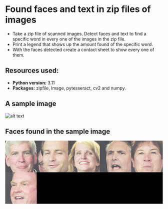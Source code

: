 #  Found faces and text in zip files of images

* Take a zip file of scanned images. Detect faces and text to find a specific word in every one of the images in the zip file.
* Print a legend that shows up the amount found of the specific word.
* With the faces detected create a contact sheet to show every one of them.

## Resources used:
* **Python version:** 3.11
* **Packages:** zipfile, Image, pytesseract, cv2 and numpy.

## A sample image
![alt text](https://github.com/scastrodri/Python_projects/blob/main/Faces_and_text_%20in_zip/a-0.png)
## Faces found in the sample image
![alt text](https://github.com/scastrodri/Python_projects/blob/main/Faces_and_text_%20in_zip/faces_in_a-0.png)
